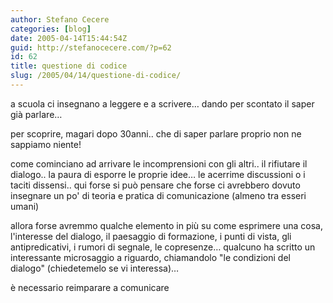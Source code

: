 ```yaml
---
author: Stefano Cecere
categories: [blog]
date: 2005-04-14T15:44:54Z
guid: http://stefanocecere.com/?p=62
id: 62
title: questione di codice
slug: /2005/04/14/questione-di-codice/
---
```


a scuola ci insegnano a leggere e a scrivere… dando per scontato il saper già parlare…

per scoprire, magari dopo 30anni.. che di saper parlare proprio non ne sappiamo niente!

come cominciano ad arrivare le incomprensioni con gli altri.. il rifiutare il dialogo.. la paura di esporre le proprie idee… le acerrime discussioni o i taciti dissensi.. qui forse si può pensare che forse ci avrebbero dovuto insegnare un po' di teoria e pratica di comunicazione (almeno tra esseri umani)

allora forse avremmo qualche elemento in pi&#xf9; su come esprimere una cosa, l'interesse del dialogo, il paesaggio di formazione, i punti di vista, gli antipredicativi, i rumori di segnale, le copresenze… qualcuno ha scritto un interessante microsaggio a riguardo, chiamandolo "le condizioni del dialogo" (chiedetemelo se vi interessa)…

è necessario reimparare a comunicare
